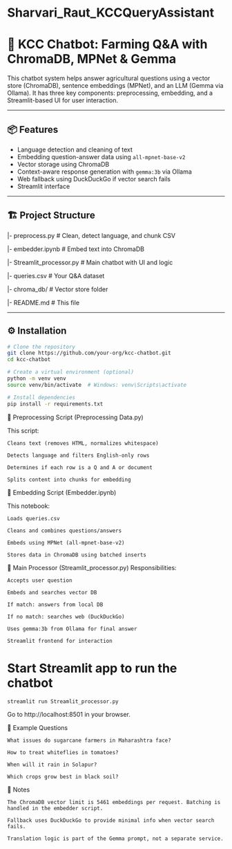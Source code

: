 # Sharvari_Raut_KCCQueryAssistant


# 🌾 KCC Chatbot: Farming Q&A with ChromaDB, MPNet & Gemma

This chatbot system helps answer agricultural questions using a vector store (ChromaDB), sentence embeddings (MPNet), and an LLM (Gemma via Ollama). It has three key components: preprocessing, embedding, and a Streamlit-based UI for user interaction.

---

## 📦 Features

- Language detection and cleaning of text
- Embedding question-answer data using `all-mpnet-base-v2`
- Vector storage using ChromaDB
- Context-aware response generation with `gemma:3b` via Ollama
- Web fallback using DuckDuckGo if vector search fails
- Streamlit interface

---

## 🏗️ Project Structure

|- preprocess.py # Clean, detect language, and chunk CSV

|- embedder.ipynb # Embed text into ChromaDB

|- Streamlit_processor.py # Main chatbot with UI and logic

|- queries.csv # Your Q&A dataset

|- chroma_db/ # Vector store folder

|- README.md # This file


---

## ⚙️ Installation

```bash
# Clone the repository
git clone https://github.com/your-org/kcc-chatbot.git
cd kcc-chatbot

# Create a virtual environment (optional)
python -m venv venv
source venv/bin/activate  # Windows: venv\Scripts\activate

# Install dependencies
pip install -r requirements.txt
```

🧼 Preprocessing Script (Preprocessing Data.py)

This script:

    Cleans text (removes HTML, normalizes whitespace)

    Detects language and filters English-only rows

    Determines if each row is a Q and A or document

    Splits content into chunks for embedding

🧠 Embedding Script (Embedder.ipynb)

This notebook:

    Loads queries.csv

    Cleans and combines questions/answers

    Embeds using MPNet (all-mpnet-base-v2)

    Stores data in ChromaDB using batched inserts

🧠 Main Processor (Streamlit_processor.py)
Responsibilities:

    Accepts user question

    Embeds and searches vector DB

    If match: answers from local DB

    If no match: searches web (DuckDuckGo)

    Uses gemma:3b from Ollama for final answer

    Streamlit frontend for interaction

# Start Streamlit app to run the chatbot
```
streamlit run Streamlit_processor.py
```
Go to http://localhost:8501 in your browser.


💬 Example Questions

    What issues do sugarcane farmers in Maharashtra face?

    How to treat whiteflies in tomatoes?

    When will it rain in Solapur?

    Which crops grow best in black soil?


📌 Notes

    The ChromaDB vector limit is 5461 embeddings per request. Batching is handled in the embedder script.

    Fallback uses DuckDuckGo to provide minimal info when vector search fails.

    Translation logic is part of the Gemma prompt, not a separate service.
